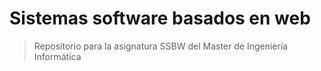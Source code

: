 # Sistemas software basados en web

> Repositorio para la asignatura SSBW del Master de Ingeniería Informática
